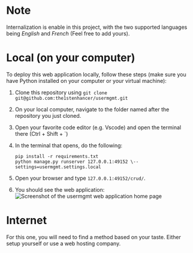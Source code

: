 # **Note**
Internalization is enable in this project, with the two supported languages being *English* and 
*French* (Feel free to add yours).

# **Local (on your computer)**
To deploy this web application locally, follow these steps (make sure you have Python installed on your computer or your virtual machine):

1. Clone this repository using `git clone git@github.com:the1stenhancer/usermgmt.git`

2. On your local computer, navigate to the folder named after the repository you just cloned.

3. Open your favorite code editor (e.g. Vscode) and open the terminal there (Ctrl + Shift + `)

4. In the terminal that opens, do the following:
    ```
	pip install -r requirements.txt
	python manage.py runserver 127.0.0.1:49152 \--settings=usermgmt.settings.local
    ```

5. Open your browser and type `127.0.0.1:49152/crud/`.

6. You should see the web application:
![Screenshot of the usermgmt web application home page](file:///home/the1stenhancer/Projects/Personal/usermgmt-project/usermgmt/crud/static/img/home_screen.png)



# **Internet**
For this one, you will need to find a method based on your taste. Either setup yourself or use a web hosting company.